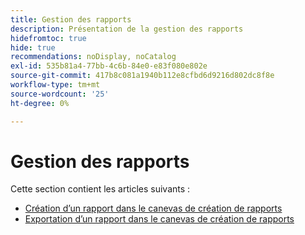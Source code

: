 ```yaml
---
title: Gestion des rapports
description: Présentation de la gestion des rapports
hidefromtoc: true
hide: true
recommendations: noDisplay, noCatalog
exl-id: 535b81a4-77bb-4c6b-84e0-e83f080e802e
source-git-commit: 417b8c081a1940b112e8cfbd6d9216d802dc8f8e
workflow-type: tm+mt
source-wordcount: '25'
ht-degree: 0%

---
```


# Gestion des rapports

Cette section contient les articles suivants :

* [Création d’un rapport dans le canevas de création de rapports](../../../reports-and-dashboards/reporting-canvas/manage-reports/build-report.md)
* [Exportation d’un rapport dans le canevas de création de rapports](../../../reports-and-dashboards/reporting-canvas/manage-reports/export-report.md)
